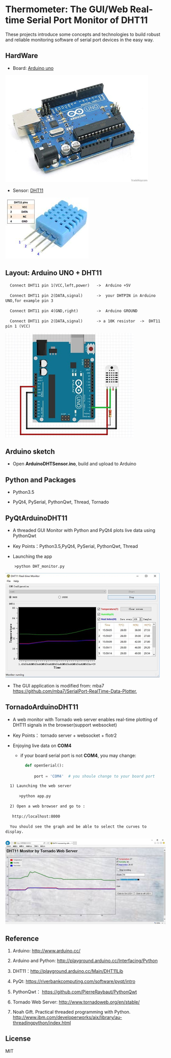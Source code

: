 # Thermometer:  The GUI/Web Real-time Serial Port Monitor of DHT11
 
   These projects introduce some concepts and technologies to build robust and reliable monitoring software of serial port devices in the easy way.

## HardWare
  
* Board:  [Arduino uno](http://www.arduino.cc/) 

![Arduino](./doc/arduino.jpg)

* Sensor: [DHT11](http://playground.arduino.cc/Main/DHT11Lib)

![DHT11](./doc/dht11-4pin.jpg)

## Layout: Arduino UNO + DHT11  
 ```  
   Connect DHT11 pin 1(VCC,left,power)   ->  Arduino +5V

   Connect DHT11 pin 2(DATA,signal)      ->  your DHTPIN in Arduino UNO,for example pin 3

   Connect DHT11 pin 4(GND,right)        ->  Arduino GROUND

   Connect DHT11 pin 2(DATA,signal)      -> a 10K resistor  ->  DHT11 pin 1 (VCC) 
```
![ArduinoDHT11](./doc/arduino-dht11-layout.jpg)

## Arduino sketch  

* Open **ArduinoDHTSensor.ino**, build and upload to Arduino 

## Python and Packages

*  Python3.5 

*  PyQt4, PySerial, PythonQwt, Thread, Tornado

## PyQtArduinoDHT11

* A threaded GUI Monitor with Python and PyQt4 plots live data using PythonQwt

 * Key Points：Python3.5,PyQt4, PySerial, PythonQwt, Thread

* Launching the app
```
    >python DHT_monitor.py
``` 
![DesktopDHT11](./doc/desktop-dht11.jpg)

* The GUI application is modified from: mba7  https://github.com/mba7/SerialPort-RealTime-Data-Plotter,

## TornadoArduinoDHT11

* A web monitor with Tornado web server enables real-time plotting of DHT11 signals in the browser(support websocket)

 * Key Points： tornado server + websocket + flotr2 

*  Enjoying live data on **COM4**

   * if your board serial port is not **COM4**, you may change:
    
      ```python
        def openSerial():
            
            port = 'COM4'  # you shoule change to your board port
       ```

```
  1) Launching the web server

      >python app.py

  2) Open a web browser and go to :

   http://localhost:8000  

  You should see the graph and be able to select the curves to display.
```
![WebDHT11](./doc/web-dht11.jpg)

## Reference

1. Arduino: http://www.arduino.cc/

2. Arduino and Python: http://playground.arduino.cc/Interfacing/Python

3. DHT11：http://playground.arduino.cc/Main/DHT11Lib

5. PyQt: https://riverbankcomputing.com/software/pyqt/intro

6. PythonQwt： https://github.com/PierreRaybaut/PythonQwt

7. Tornado Web Server: http://www.tornadoweb.org/en/stable/

8. Noah Gift. Practical threaded programming with Python. http://www.ibm.com/developerworks/aix/library/au-threadingpython/index.html

## License

MIT 
